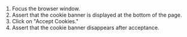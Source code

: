 1. Focus the browser window.
2. Assert that the cookie banner is displayed at the bottom of the page.
3. Click on "Accept Cookies."
4. Assert that the cookie banner disappears after acceptance.